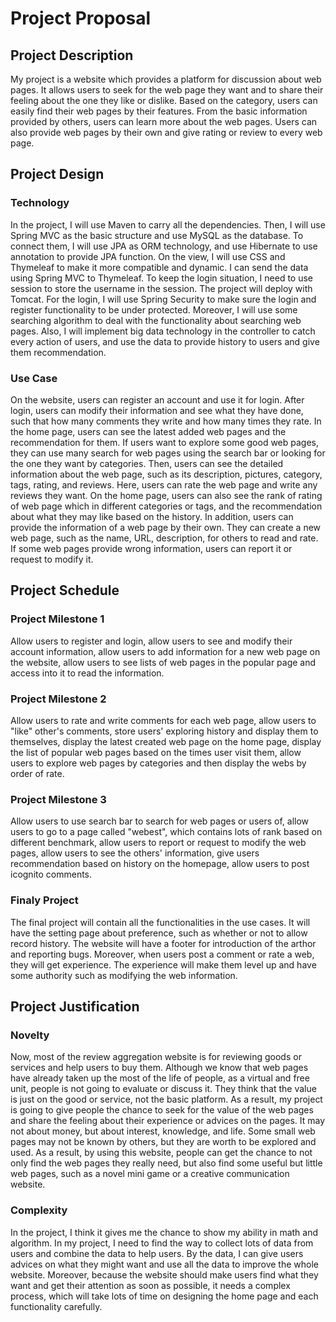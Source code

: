 # Project Proposal

## Project Description
My project is a website which provides a platform for discussion about web pages. It allows users to seek for the web page they want and to share their feeling about the one they like or dislike. Based on the category, users can easily find their web pages by their features. From the basic information provided by others, users can learn more about the web pages. Users can also provide web pages by their own and give rating or review to every web page. 

## Project Design

### Technology
In the project, I will use Maven to carry all the dependencies. Then, I will use Spring MVC as the basic structure and use MySQL as the database. To connect them, I will use JPA as ORM technology, and use Hibernate to use annotation to provide JPA function. On the view, I will use CSS and Thymeleaf to make it more compatible and dynamic. I can send the data using Spring MVC to Thymeleaf. To keep the login situation, I need to use session to store the username in the session. The project will deploy with Tomcat. For the login, I will use Spring Security to make sure the login and register functionality to be under protected. Moreover, I will use some searching algorithm to deal with the functionality about searching web pages. Also, I will implement big data technology in the controller to catch every action of users, and use the data to provide history to users and give them recommendation. 

### Use Case
On the website, users can register an account and use it for login. After login, users can modify their information and see what they have done, such that how many comments they write and how many times they rate. In the home page, users can see the latest added web pages and the recommendation for them. If users want to explore some good web pages, they can use many search for web pages using the search bar or looking for the one they want by categories. Then, users can see the detailed information about the web page, such as its description, pictures, category, tags, rating, and reviews. Here, users can rate the web page and write any reviews they want. On the home page, users can also see the rank of rating of web page which in different categories or tags, and the recommendation about what they may like based on the history. In addition, users can provide the information of a web page by their own. They can create a new web page, such as the name, URL, description, for others to read and rate. If some web pages provide wrong information, users can report it or request to modify it.

## Project Schedule

### Project Milestone 1
Allow users to register and login, allow users to see and modify their account information, allow users to add information for a new web page on the website, allow users to see lists of web pages in the popular page and access into it to read the information.

### Project Milestone 2
Allow users to rate and write comments for each web page, allow users to "like" other's comments, store users' exploring history and display them to themselves, display the latest created web page on the home page, display the list of popular web pages based on the times user visit them, allow users to explore web pages by categories and then display the webs by order of rate.

### Project Milestone 3
Allow users to use search bar to search for web pages or users of, allow users to go to a page called "webest", which contains lots of rank based on different benchmark, allow users to report or request to modify the web pages, allow users to see the others' information, give users recommendation based on history on the homepage, allow users to post icognito comments.

### Finaly Project
The final project will contain all the functionalities in the use cases. It will have the setting page about preference, such as whether or not to allow record history. The website will have a footer for introduction of the arthor and reporting bugs. Moreover, when users post a comment or rate a web, they will get experience. The experience will make them level up and have some authority such as modifying the web information.

## Project Justification

### Novelty
Now, most of the review aggregation website is for reviewing goods or services and help users to buy them. Although we know that web pages have already taken up the most of the life of people, as a virtual and free unit, people is not going to evaluate or discuss it. They think that the value is just on the good or service, not the basic platform. As a result, my project is going to give people the chance to seek for the value of the web pages and share the feeling about their experience or advices on the pages. It may not about money, but about interest, knowledge, and life. Some small web pages may not be known by others, but they are worth to be explored and used. As a result, by using this website, people can get the chance to not only find the web pages they really need, but also find some useful but little web pages, such as a novel mini game or a creative communication website.

### Complexity
In the project, I think it gives me the chance to show my ability in math and algorithm. In my project, I need to find the way to collect lots of data from users and combine the data to help users. By the data, I can give users advices on what they might want and use all the data to improve the whole website. Moreover, because the website should make users find what they want and get their attention as soon as possible, it needs a complex process, which will take lots of time on designing the home page and each functionality carefully.
